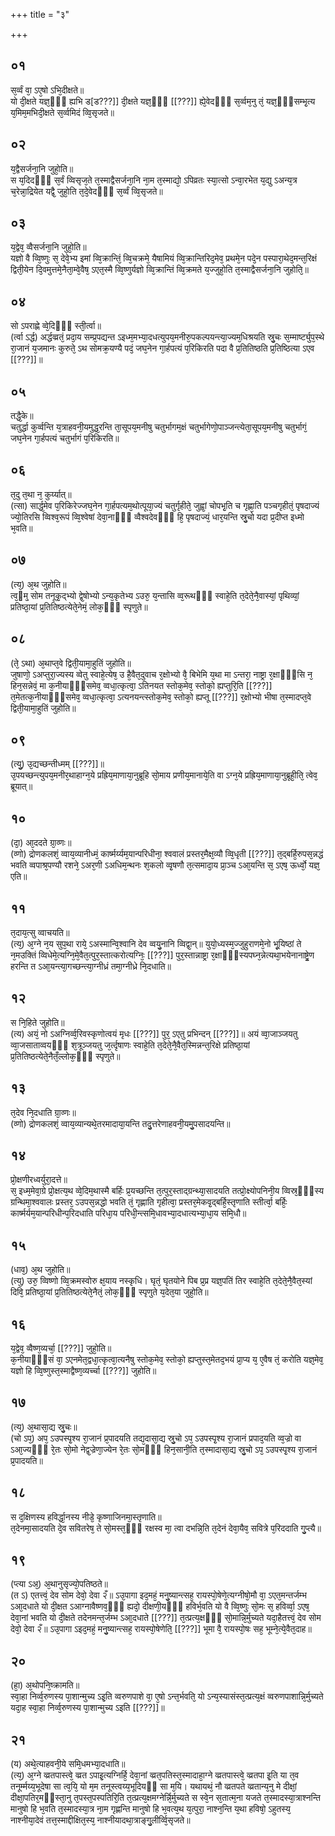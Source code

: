 +++
title = "३"

+++
## ०१
स᳘र्व्वं वा᳘ ऽए᳘षो ऽभि᳘दीक्षते॥  
यो दी᳘क्षते यज्ञ᳘ᳫं᳘ ह्यभि ड[ड???]] दी᳘क्षते यज्ञ᳘ᳫँ᳘ [[???]] ह्ये᳘वेदᳫँ᳭ स᳘र्व्वम᳘नु तं᳘ यज्ञ᳘ᳫं᳘सम्भृ᳘त्य य᳘मिम᳘मभिदी᳘क्षते स᳘र्व्वमिदं व्वि᳘सृजते॥  
## ०२
य᳘द्वैसर्जना᳘नि जुहो᳘ति॥  
स य᳘दिदᳫँ᳭ स᳘र्वं व्विसृज᳘ते त᳘स्माद्वैसर्जना᳘नि ना᳘म त᳘स्माद्यो᳘ ऽपिव्रतः स्या᳘त्सो ऽन्वा᳘रभेत य᳘द्यु ऽअन्य᳘त्र च᳘रेन्ना᳘द्रियेत यद्वै᳘ जुहो᳘ति त᳘दे᳘वेदᳫँ᳭ स᳘र्व्वं व्वि᳘सृजते॥  
## ०३
य᳘द्वेव᳘ व्वैसर्जना᳘नि जुहो᳘ति॥  
यज्ञो वै व्वि᳘ष्णुः स᳘ देवे᳘भ्य इमां व्वि᳘क्रान्तिं᳘ व्वि᳘चक्रमे᳘ यैषामियं व्वि᳘क्रान्तिरिद᳘मेव᳘ प्रथमे᳘न पदे᳘न पस्पारा᳘थेद᳘मन्त᳘रिक्षं द्विती᳘येन दि᳘वमुत्तमे᳘नैता᳘म्वे᳘वैष᳘ ऽएत᳘स्मै व्वि᳘ष्णुर्यज्ञो व्वि᳘क्रान्तिं व्वि᳘क्रमते य᳘ज्जुहो᳘ति त᳘स्माद्वैसर्जना᳘नि जुहोति᳘॥  
## ०४
सो ऽपराह्णे व्वे᳘दिᳫं᳭ स्ती᳘र्त्वा॥  
(र्त्वा ऽर्द्ध) अर्द्धव्व्रतं᳘ प्रदा᳘य सम्प्र᳘पद्यन्त ऽइध्म᳘मभ्या᳘दधत्युपय᳘मनीरु᳘पकल्पयन्त्या᳘ज्यम᳘धिश्रयति स्रु᳘चः स᳘म्मार्ष्ट्युप᳘स्थे रा᳘जानं य᳘जमानः कुरुते᳘ ऽथ सोमक्र᳘यण्यै पदं᳘ जघ᳘नेन गा᳘र्हपत्यं प᳘रिकिरति पदा वै प्र᳘तितिष्ठति प्र᳘तिष्ठित्या ऽएव [[???]]॥  
## ०५
तद्धै᳘के॥  
चतुर्द्धा कुर्व्वन्ति य᳘त्राहवनी᳘यमुद्ध᳘रन्ति ता᳘सूपय᳘मनीषु चतुर्भागम᳘क्षं चतुर्भागेणो᳘पाञ्जन्त्येता᳘सूपय᳘मनीषु चतुर्भागं᳘ जघ᳘नेन गा᳘र्हपत्यं चतुर्भागं प᳘रिकिरति॥  
## ०६
त᳘दु त᳘था न᳘ कुर्य्यात्॥  
(त्सा) सार्द्ध᳘मेव प᳘रिकिरेज्जघ᳘नेन गा᳘र्हपत्यम᳘थोत्पूया᳘ज्यं चतुर्गृहीते᳘ जुह्वां᳘ चोपभृ᳘ति च गृह्णा᳘ति पञ्चगृहीतं᳘ पृषदाज्यं ज्यो᳘तिरसि व्विश्व᳘रूपं व्वि᳘श्वेषां देवा᳘नाᳫं᳭ व्वैश्वदेवᳫँ᳭ हि᳘ पृषदाज्यं᳘ धार᳘यन्ति स्रु᳘चो यदा प्र᳘दीप्त इध्मो भ᳘वति॥  
## ०७
(त्य‍᳘) अ᳘थ जुहोति॥  
त्व᳘ᳫम्᳘ सोम तनूकृ᳘द्भ्यो द्वे᳘षोभ्यो ऽन्य᳘कृतेभ्य ऽउरु᳘ य᳘न्तासि व्व᳘रूथᳫं᳭ स्वाहे᳘ति त᳘देते᳘नै᳘वास्यां᳘ पृथिव्यां᳘ प्रतिष्ठा᳘यां प्र᳘तितिष्ठत्येते᳘नेमं᳘ लोक᳘ᳫं᳭ स्पृणुते॥  
## ०८
(ते᳘ ऽथा) अ᳘थाप्त᳘वे द्विती᳘यामा᳘हुतिं जुहोति॥  
जुषाणो᳘ ऽअप्तुरा᳘ज्यस्य व्वेतु स्वाहे᳘त्येष᳘ उ है᳘वैत᳘दुवाच र᳘क्षोभ्यो वै᳘ बिभेमि य᳘था मा ऽन्तरा᳘ नाष्ट्रा र᳘क्षाᳫं᳭सि न᳘ हिन᳘सन्नेवं᳘ मा क᳘नीयाᳫं᳭समेव᳘ व्वधा᳘त्कृत्वा᳘ ऽतिनयत स्तोक᳘मेव᳘ स्तोको᳘ ह्यप्तुरि᳘ति [[???]] त᳘मेतत्क᳘नीयाᳫं᳭समेव᳘ व्वधा᳘त्कृत्वा᳘ ऽत्यनयन्त्स्तोक᳘मेव᳘ स्तोको᳘ ह्यप्तू [[???]] र᳘क्षोभ्यो भीषा त᳘स्मादप्त᳘वे द्विती᳘यामा᳘हुतिं जुहोति॥  
## ०९
(त्यु᳘) उ᳘द्यच्छन्तीध्मम् [[???]]॥  
उ᳘पयच्छन्त्युपय᳘मनीर᳘थाहाग्न᳘ये प्रह्रिय᳘माणाया᳘नुब्रूहि सो᳘माय प्रणीय᳘मानाये᳘ति वा ऽग्न᳘ये प्रह्रिय᳘माणाया᳘नुब्रूही᳘ति᳘ त्वेव᳘ ब्रूयात्॥  
## १०
(दा᳘) आ᳘ददते ग्रा᳘व्णः॥  
(व्णो) द्रोणकलशं᳘ व्वाय᳘व्यानीध्मं᳘ कार्ष्मर्य्यम᳘यान्परिधीना᳘ श्ववालं प्रस्तर᳘मैक्ष᳘व्यौ व्वि᳘धृती [[???]] त᳘द्बर्हि᳘रुपस᳘न्नद्धं भवति व्वपाश्र᳘पण्यौ रशने᳘ ऽअर᳘णी ऽअधिम᳘न्थनः श᳘कलो व्वृ᳘षणौ त᳘त्समादा᳘य प्रा᳘ञ्च ऽआ᳘यन्ति स᳘ ऽएष᳘ ऊर्ध्वो᳘ यज्ञ᳘ एति॥  
## ११
त᳘दाय᳘त्सु व्वाचयति॥  
(त्य᳘) अ᳘ग्ने न᳘य सुप᳘था राये᳘ ऽअस्मान्वि᳘श्वानि देव व्वयु᳘नानि व्विद्वा᳘न्॥ युयो᳘ध्यस्म᳘ज्जुहुराणमे᳘नो भू᳘यिष्ठां ते न᳘मउक्तिं व्विधेमे᳘त्यग्नि᳘मे᳘वैत᳘त्पुर᳘स्तात्करोत्यग्निः᳘ [[???]] पुर᳘स्तान्नाष्ट्रा र᳘क्षाᳫं᳭स्यपघ्न᳘न्नेत्यथा᳘भयेनानाष्ट्रे᳘ण हरन्ति त ऽआ᳘यन्त्या᳘गच्छन्त्या᳘ग्नीध्रं तमा᳘ग्नीध्रे नि᳘दधाति॥  
## १२
स नि᳘हिते जुहोति॥  
(त्य) अयं᳘ नो ऽअग्निर्व्व᳘रिवस्कृणोत्वयं मृधः [[???]] पुर᳘ ऽएतु प्रभिन्दन् [[???]]॥ अयं व्वा᳘जाञ्जयतु व्वा᳘जसाताव्वयᳫं᳭ श᳘त्रूञ्जयतु ज᳘र्त्दृषाणः स्वाहे᳘ति त᳘देते᳘नै᳘वैत᳘स्मिन्नन्त᳘रिक्षे प्रतिष्ठा᳘यां प्र᳘तितिष्ठत्येते᳘नैतँ᳘ल्लोक᳘ᳫं᳘ स्पृणुते॥  
## १३
त᳘देव नि᳘दधाति ग्रा᳘व्णः॥  
(व्णो) द्रोणकलशं᳘ व्वाय᳘व्यान्यथे᳘तरमादाया᳘यन्ति तदु᳘त्तरेणाहवनी᳘यमु᳘पसादयन्ति॥  
## १४
प्रो᳘क्षणीरध्वर्युरा᳘दत्ते॥  
स᳘ इध्म᳘मेवा᳘ग्रे प्रो᳘क्षत्य᳘थ व्वे᳘दिम᳘थास्मै बर्हिः प्र᳘यच्छन्ति त᳘त्पुर᳘स्ताद्ग्रन्थ्या᳘सादयति तत्प्रो᳘क्ष्योपनिनी᳘य व्विस्र᳘ᳫं᳘स्य ग्रन्थिमा᳘श्ववालः प्रस्तर᳘ ऽउपस᳘न्नद्धो भवति तं᳘ गृह्णाति गृहीत्वा᳘ प्रस्तर᳘मेकवृ᳘द्बर्हि᳘स्तृणाति स्तीर्त्वा᳘ बर्हिः᳘ कार्ष्मर्यम᳘यान्परिधीन्प᳘रिदधाति परिधा᳘य परिधी᳘न्त्समि᳘धावभ्या᳘दधात्यभ्या᳘धा᳘य समि᳘धौ॥  
## १५
(धाव᳘) अ᳘थ जुहोति॥  
(त्यु) उरु᳘ व्विष्णो व्वि᳘क्रमस्वोरु क्ष᳘याय नस्कृधि। घृतं᳘ घृतयोने पिब प्र᳘प्र यज्ञ᳘पतिं तिर स्वाहे᳘ति त᳘देते᳘नै᳘वैत᳘स्यां दिवि᳘ प्रतिष्ठा᳘यां प्र᳘तितिष्ठत्येते᳘नैतं᳘ लोक᳘ᳫं᳘ स्पृणुते य᳘देत᳘या जुहो᳘ति॥  
## १६
य᳘द्वेव᳘ व्वैष्ण᳘व्यर्चा᳘ [[???]] जुहो᳘ति॥  
क᳘नीयाᳫँ᳭सं वा᳘ ऽएनमेत᳘द्वधा᳘त्कृत्वा᳘त्यनैषु स्तोक᳘मेव᳘ स्तोको᳘ ह्यप्तुस्त᳘मेतद᳘भयं प्रा᳘प्य य᳘ ए᳘वैष तं᳘ करोति यज्ञ᳘मेव᳘ यज्ञो हि व्वि᳘ष्णुस्त᳘स्माद्वैष्ण᳘व्यर्च्चा [[???]] जुहोति॥  
## १७
(त्य᳘) अ᳘थासा᳘द्य स्रु᳘चः॥  
(चो ऽप᳘) अप᳘ ऽउपस्पृ᳘श्य रा᳘जानं प्र᳘पादयति तद्य᳘दासा᳘द्य स्रु᳘चो ऽप᳘ ऽउपस्पृ᳘श्य रा᳘जानं प्रपाद᳘यति व्व᳘ज्रो वा ऽआ᳘ज्यᳫं᳭ रे᳘तः सो᳘मो नेद्व᳘ज्रेणा᳘ज्येन रे᳘तः सो᳘मᳫं᳭ हिन᳘सानी᳘ति त᳘स्मादासा᳘द्य स्रु᳘चो ऽप᳘ ऽउपस्पृ᳘श्य रा᳘जानं प्र᳘पादयति॥  
## १८
स द᳘क्षिणस्य हविर्द्धा᳘नस्य नीडे᳘ कृष्णाजिनमा᳘स्तृणाति॥  
त᳘देनमा᳘सादयति दे᳘व सवितरेष᳘ ते सो᳘मस्त᳘ᳫं᳘ रक्षस्व मा᳘ त्वा दभन्नि᳘ति त᳘देनं देवा᳘यैव᳘ सवित्रे प᳘रिददाति गु᳘प्त्यै॥  
## १९
(प्त्या ऽअ᳘) अ᳘थानुसृज्यो᳘पतिष्ठते॥  
(त ऽ) एतत्त्वं᳘ देव सोम देवो᳘ देवा २ँ॥ ऽउ᳘पागा इद᳘महं᳘ मनु᳘ष्यान्त्सह᳘ रायस्पो᳘षेणे᳘त्यग्नीषो᳘मौ वा᳘ ऽएत᳘मन्तर्जम्भ ऽआ᳘दधाते यो दी᳘क्षत ऽआग्नावैष्णव᳘ᳫं᳘ ह्यदो᳘ दीक्षणी᳘यᳫं᳭ हविर्भ᳘वति यो वै व्वि᳘ष्णुः सो᳘मः स᳘ हविर्व्वा᳘ ऽएष᳘ देवा᳘नां भवति यो दी᳘क्षते तदेनमन्त᳘र्जम्भ ऽआ᳘दधाते [[???]] त᳘त्प्रत्य᳘क्षᳫं᳭ सो᳘मान्नि᳘र्मुच्यते यदा᳘हैतत्त्वं᳘ देव सोम देवो᳘ देवा २ँ॥ ऽउ᳘पागा ऽइद᳘महं᳘ मनु᳘ष्यान्त्सह᳘ रायस्पो᳘षेणेति᳘ [[???]] भूमा वै᳘ रायस्पो᳘षः सह᳘ भूम्ने᳘त्ये᳘वैत᳘दाह॥  
## २०
(हा᳘) अ᳘थोपनि᳘ष्क्रामति॥  
स्वा᳘हा निर्व्व᳘रुणस्य पा᳘शान्मुच्य ऽइ᳘ति व्वरुणपाशे वा᳘ ए᳘षो ऽन्त᳘र्भवति᳘ यो ऽन्य᳘स्यासंस्त᳘त्प्रत्य᳘क्षं व्वरुणपाशान्नि᳘र्मुच्यते यदा᳘ह स्वा᳘हा निर्व्व᳘रुणस्य पा᳘शान्मुच्य ऽइति [[???]]॥  
## २१
(य) अथे᳘त्याहवनी᳘ये समि᳘धमभ्या᳘दधाति॥  
(त्य᳘) अ᳘ग्ने व्व्रतपास्त्वे᳘ व्व्रत ऽपाइ᳘त्यग्निर्हि᳘ देवा᳘नां व्व्रत᳘पतिस्त᳘स्मादाहा᳘ग्ने व्व्रतपास्त्वे᳘ व्व्रतपा इ᳘ति या त᳘व तनूर्म्मय्य᳘भूदेषा सा त्व᳘यि᳘ यो म᳘म तनूस्त्वय्य᳘भूदियᳫं सा म᳘यि। यथायथं᳘ नौ व्व्रतपते व्व्रतान्य᳘नु मे दीक्षां᳘ दीक्षा᳘पतिर᳘मᳫंस्ता᳘नु त᳘पस्त᳘पस्पतिरि᳘ति त᳘त्प्रत्य᳘क्षमग्नेर्न्नि᳘र्मुच्यते स स्वे᳘न स᳘तात्म᳘ना यजते त᳘स्मादस्या᳘त्राश्नन्ति मानुषो हि भ᳘वति त᳘स्मादस्या᳘त्र ना᳘म गृह्णन्ति मानुषो हि भ᳘वत्य᳘थ य᳘त्पुरा᳘ नाश्न᳘न्ति य᳘था हविषो᳘ ऽहुतस्य᳘ नाश्नीया᳘देवं तत्त᳘स्माद्दीक्षित᳘स्य᳘ नाश्नीयादथा᳘त्राङ्गु᳘लीर्व्वि᳘सृजते॥  
